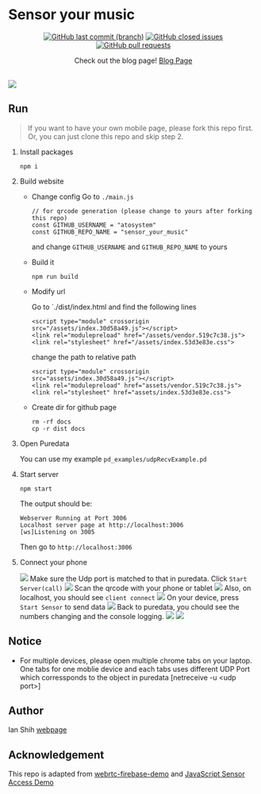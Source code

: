 # Sensor your music
<p align="center">
<a href="https://github.com/atosystem/sensor_your_music/"><img alt="GitHub last commit (branch)" src="https://img.shields.io/github/last-commit/atosystem/sensor_your_music/main"></a>
<a href="https://github.com/atosystem/sensor_your_music/issues" target="_blank"><img alt="GitHub closed issues" src="https://img.shields.io/github/issues/atosystem/sensor_your_music"></a>
<a href="https://github.com/atosystem/sensor_your_music/pulls" target="_blank"><img alt="GitHub pull requests" src="https://img.shields.io/github/issues-pr/atosystem/sensor_your_music"></a>
</p>

<div align="center">Check out the blog page!  <a href="https://atosystem.github.io/blogs/sensor-puredata">Blog Page</a></div>
<br/>

![](https://i.imgur.com/59FqCnN.png)



## Run

> If you want to have your own mobile page, please fork this repo first. Or, you can just clone this repo and skip step 2.

1. Install packages
    ```
    npm i
    ```

2. Build website 

    * Change config
        Go to `./main.js`
        ```
        // for qrcode generation (please change to yours after forking this repo)
        const GITHUB_USERNAME = "atosystem"
        const GITHUB_REPO_NAME = "sensor_your_music"
        ```
        and change `GITHUB_USERNAME` and `GITHUB_REPO_NAME` to yours
    * Build it
        ```
        npm run build
        ```

    * Modify url

        Go to `./dist/index.html and find the following lines
        ```
        <script type="module" crossorigin src="/assets/index.30d58a49.js"></script>
        <link rel="modulepreload" href="/assets/vendor.519c7c38.js">
        <link rel="stylesheet" href="/assets/index.53d3e83e.css">
        ```
        change the path to relative path 
        ```
        <script type="module" crossorigin src="assets/index.30d58a49.js"></script>
        <link rel="modulepreload" href="assets/vendor.519c7c38.js">
        <link rel="stylesheet" href="assets/index.53d3e83e.css">
        ```
    * Create dir for github page
        ```
        rm -rf docs
        cp -r dist docs
        ```

3. Open Puredata

    You can use my example `pd_examples/udpRecvExample.pd`

4. Start server

    ```
    npm start
    ```

    The output should be:
    ```
    Webserver Running at Port 3006
    Localhost server page at http://localhost:3006
    [ws]Listening on 3005
    ```

    Then go to `http://localhost:3006`

5. Connect your phone

    ![](https://i.imgur.com/Mqftv8t.png)
    Make sure the Udp port is matched to that in puredata.
    Click `Start Server(call)`
    ![](https://i.imgur.com/mJsFTHk.png)
    Scan the qrcode with your phone or tablet
    ![](https://i.imgur.com/jyfW7RX.jpg)
    Also, on localhost, you should see `client connect`
    ![](https://i.imgur.com/jyGv56r.png)
    On your device, press `Start Sensor` to send data
    ![](https://i.imgur.com/8RVf1Y3.jpg)
    Back to puredata, you chould see the numbers changing and the console logging.
    ![](https://i.imgur.com/JEbSziv.png)
    ![](https://i.imgur.com/v7EPbH6.png)

## Notice

*  For multiple devices, please open multiple chrome tabs on your laptop. One tabs for one moblie device and each tabs uses different UDP Port which corressponds to the object in puredata \[netreceive -u <udp port\>\]

## Author

Ian Shih [webpage](https://atosystem.github.io/)

## Acknowledgement

This repo is adapted from [webrtc-firebase-demo](https://github.com/fireship-io/webrtc-firebase-demo) and [JavaScript Sensor Access Demo](https://sensor-js.xyz/demo.html)
